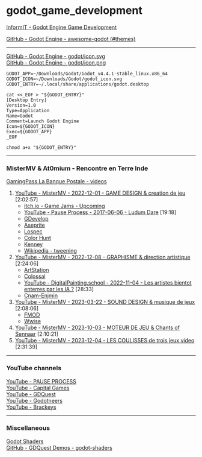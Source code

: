 # godot\_game\_development

[InformIT - Godot Engine Game Development](https://www.informit.com/store/godot-engine-game-development-in-24-hours-sams-teach-9780134835099)  

[GitHub - Godot Engine - awesome-godot (#themes)](https://github.com/godotengine/awesome-godot#themes)  

---

[GitHub - Godot Engine - godot/icon.svg](https://github.com/godotengine/godot/blob/master/icon.svg)  
[GitHub - Godot Engine - godot/icon.png](https://github.com/godotengine/godot/blob/master/icon.png)  

```
GODOT_APP=~/Downloads/Godot/Godot_v4.4.1-stable_linux.x86_64
GODOT_ICON=~/Downloads/Godot/godot_icon.svg
GODOT_ENTRY=~/.local/share/applications/godot.desktop

cat <<_EOF > "${GODOT_ENTRY}"
[Desktop Entry]
Version=1.0
Type=Application
Name=Godot
Comment=Launch Godot Engine
Icon=${GODOT_ICON}
Exec=${GODOT_APP}
_EOF

chmod a+x "${GODOT_ENTRY}"
```

---

### MisterMV & At0mium - Rencontre en Terre Inde

[GamingPass La Banque Postale - videos](https://gamingpasslbp.gg/videos)  

1. [YouTube - MisterMV - 2022-12-01 - GAME DESIGN & creation de jeu](https://youtu.be/XBQM6ifu-Hc) [2:02:57]
	- [itch.io - Game Jams - Upcoming](https://itch.io/jams/upcoming)
	- [YouTube - Pause Process - 2017-06-06 - Ludum Dare](https://youtu.be/gc-LyxfDmgc) [19:18]
	- [GDevelop](https://gdevelop.io/)
	- [Aseprite](https://www.aseprite.org/)
	- [Lospec](https://lospec.com/)
	- [Color Hunt](https://colorhunt.co/)
	- [Kenney](https://www.kenney.nl/)
	- [Wikipedia - tweening](https://en.wikipedia.org/wiki/Inbetweening)
2. [YouTube - MisterMV - 2022-12-08 - GRAPHISME & direction artistique](https://youtu.be/rZvNf6NvhXg) [2:24:06]
	- [ArtStation](https://www.artstation.com/)
	- [Colossal](https://www.thisiscolossal.com/)
	- [YouTube - DigitalPainting.school - 2022-11-04 - Les artistes bientot enterres par les IA ?](https://youtu.be/nCNYbknq1YA) [28:33]
	- [Cnam-Enjmin](https://www.cnc.fr/jeu-video/actualites/le-cnamenjmin-lecole-publique-dediee-au-jeu-video_2211780)
3. [YouTube - MisterMV - 2023-03-22 - SOUND DESIGN & musique de jeux](https://youtu.be/gzWULlRFG5I) [2:08:06]
	- [FMOD](https://www.fmod.com/)
	- [Wwise](https://www.audiokinetic.com/en/wwise/overview/)
4. [YouTube - MisterMV - 2023-10-03 - MOTEUR DE JEU & Chants of Sennaar](https://youtu.be/MQfMkOJHHYQ) [2:10:21]
5. [YouTube - MisterMV - 2023-12-04 - LES COULISSES de trois jeux video](https://youtu.be/P0RLX5tf5Aw) [2:31:39]

---

### YouTube channels

[YouTube - PAUSE PROCESS](https://www.youtube.com/@pauseprocess5711/videos)  
[YouTube - Capital Games](https://www.youtube.com/@Capital-gamesOrg/videos)  
[YouTube - GDQuest](https://www.youtube.com/@Gdquest/videos)  
[YouTube - Godotneers](https://www.youtube.com/@godotneers/videos)  
[YouTube - Brackeys](https://www.youtube.com/@Brackeys/videos)  

---

### Miscellaneous

[Godot Shaders](https://godotshaders.com/)  
[GitHub - GDQuest Demos - godot-shaders](https://github.com/gdquest-demos/godot-shaders)  

